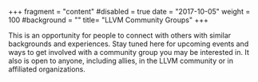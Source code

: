 +++
fragment = "content"
#disabled = true
date = "2017-10-05"
weight = 100
#background = ""
title= "LLVM Community Groups"
+++

This is an opportunity for people to connect with others with similar backgrounds and experiences. Stay tuned here for upcoming events and ways to get involved with a community group you may be interested in. It also is open to anyone, including allies, in the LLVM community or in affiliated organizations.
